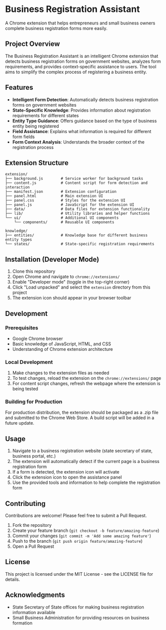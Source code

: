 # Business Registration Assistant

A Chrome extension that helps entrepreneurs and small business owners complete business registration forms more easily.

## Project Overview

The Business Registration Assistant is an intelligent Chrome extension that detects business registration forms on government websites, analyzes form requirements, and provides context-specific assistance to users. The tool aims to simplify the complex process of registering a business entity.

## Features

- **Intelligent Form Detection**: Automatically detects business registration forms on government websites
- **State-Specific Knowledge**: Provides information about registration requirements for different states
- **Entity Type Guidance**: Offers guidance based on the type of business entity being registered
- **Field Assistance**: Explains what information is required for different form fields
- **Form Context Analysis**: Understands the broader context of the registration process

## Extension Structure

```
extension/
├── background.js        # Service worker for background tasks
├── content.js           # Content script for form detection and interaction
├── manifest.json        # Extension configuration
├── panel.html           # Main extension UI
├── panel.css            # Styles for the extension UI
├── panel.js             # JavaScript for the extension UI
├── data/                # Data files for extension functionality
├── lib/                 # Utility libraries and helper functions
└── ui/                  # Additional UI components
    └── components/      # Reusable UI components

knowledge/
├── entities/            # Knowledge base for different business entity types
└── states/              # State-specific registration requirements
```

## Installation (Developer Mode)

1. Clone this repository
2. Open Chrome and navigate to `chrome://extensions/`
3. Enable "Developer mode" (toggle in the top-right corner)
4. Click "Load unpacked" and select the `extension` directory from this project
5. The extension icon should appear in your browser toolbar

## Development

### Prerequisites

- Google Chrome browser
- Basic knowledge of JavaScript, HTML, and CSS
- Understanding of Chrome extension architecture

### Local Development

1. Make changes to the extension files as needed
2. To test changes, reload the extension on the `chrome://extensions/` page
3. For content script changes, refresh the webpage where the extension is being tested

### Building for Production

For production distribution, the extension should be packaged as a .zip file and submitted to the Chrome Web Store. A build script will be added in a future update.

## Usage

1. Navigate to a business registration website (state secretary of state, business portal, etc.)
2. The extension will automatically detect if the current page is a business registration form
3. If a form is detected, the extension icon will activate
4. Click the extension icon to open the assistance panel
5. Use the provided tools and information to help complete the registration form

## Contributing

Contributions are welcome! Please feel free to submit a Pull Request.

1. Fork the repository
2. Create your feature branch (`git checkout -b feature/amazing-feature`)
3. Commit your changes (`git commit -m 'Add some amazing feature'`)
4. Push to the branch (`git push origin feature/amazing-feature`)
5. Open a Pull Request

## License

This project is licensed under the MIT License - see the LICENSE file for details.

## Acknowledgments

- State Secretary of State offices for making business registration information available
- Small Business Administration for providing resources on business formation
